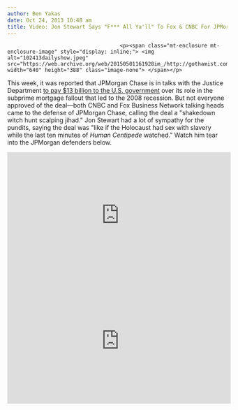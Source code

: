 ```yaml
---
author: Ben Yakas
date: Oct 24, 2013 10:48 am
title: Video: Jon Stewart Says "F*** All Ya'll" To Fox & CNBC For JPMorgan Hypocrisy
---
```


	
										<p><span class="mt-enclosure mt-enclosure-image" style="display: inline;"> <img alt="102413dailyshow.jpeg" src="https://web.archive.org/web/20150501161928im_/http://gothamist.com/attachments/byakas/102413dailyshow.jpeg" width="640" height="388" class="image-none"> </span></p>

<p>This week, it was reported that JPMorgan Chase is in talks with the Justice Department <a href="https://web.archive.org/web/20150501161928/http://gothamist.com/2013/10/20/jpmorgan_may_pay_13_billion_to_us_o.php">to pay $13 billion to the U.S. government</a> over its role in the subprime mortgage fallout that led to the 2008 recession. But not everyone approved of the deal&#x2014;both CNBC and Fox Business Network talking heads came to the defense of JPMorgan Chase, calling the deal a &quot;shakedown witch hunt scalping jihad.&quot; Jon Stewart had a lot of sympathy for the pundits, saying the deal was &quot;like if the Holocaust had sex with slavery while the last ten minutes of <em>Human Centipede</em> watched.&quot; Watch him tear into the JPMorgan defenders below.</p>

<center><iframe width="512" height="288" src="https://web.archive.org/web/20150501161928if_/http://www.hulu.com/embed.html?eid=rnvp3xtinxkw0fm4p2xtsq" frameborder="0" scrolling="no" webkitallowfullscreen="" mozallowfullscreen="" allowfullscreen></iframe></center>

<center><iframe width="512" height="288" src="https://web.archive.org/web/20150501161928if_/http://www.hulu.com/embed.html?eid=apjkfyue47gjrqe6f3vuaq" frameborder="0" scrolling="no" webkitallowfullscreen="" mozallowfullscreen="" allowfullscreen></iframe></center>					
										
									
				